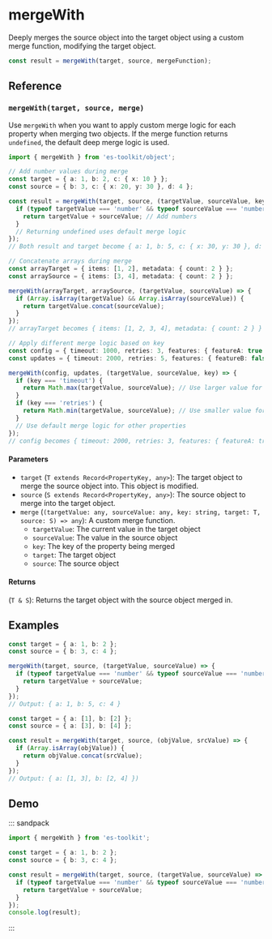 # mergeWith

Deeply merges the source object into the target object using a custom merge function, modifying the target object.

```typescript
const result = mergeWith(target, source, mergeFunction);
```

## Reference

### `mergeWith(target, source, merge)`

Use `mergeWith` when you want to apply custom merge logic for each property when merging two objects. If the merge function returns `undefined`, the default deep merge logic is used.

```typescript
import { mergeWith } from 'es-toolkit/object';

// Add number values during merge
const target = { a: 1, b: 2, c: { x: 10 } };
const source = { b: 3, c: { x: 20, y: 30 }, d: 4 };

const result = mergeWith(target, source, (targetValue, sourceValue, key) => {
  if (typeof targetValue === 'number' && typeof sourceValue === 'number') {
    return targetValue + sourceValue; // Add numbers
  }
  // Returning undefined uses default merge logic
});
// Both result and target become { a: 1, b: 5, c: { x: 30, y: 30 }, d: 4 }

// Concatenate arrays during merge
const arrayTarget = { items: [1, 2], metadata: { count: 2 } };
const arraySource = { items: [3, 4], metadata: { count: 2 } };

mergeWith(arrayTarget, arraySource, (targetValue, sourceValue) => {
  if (Array.isArray(targetValue) && Array.isArray(sourceValue)) {
    return targetValue.concat(sourceValue);
  }
});
// arrayTarget becomes { items: [1, 2, 3, 4], metadata: { count: 2 } }

// Apply different merge logic based on key
const config = { timeout: 1000, retries: 3, features: { featureA: true } };
const updates = { timeout: 2000, retries: 5, features: { featureB: false } };

mergeWith(config, updates, (targetValue, sourceValue, key) => {
  if (key === 'timeout') {
    return Math.max(targetValue, sourceValue); // Use larger value for timeout
  }
  if (key === 'retries') {
    return Math.min(targetValue, sourceValue); // Use smaller value for retries
  }
  // Use default merge logic for other properties
});
// config becomes { timeout: 2000, retries: 3, features: { featureA: true, featureB: false } }
```

#### Parameters

- `target` (`T extends Record<PropertyKey, any>`): The target object to merge the source object into. This object is modified.
- `source` (`S extends Record<PropertyKey, any>`): The source object to merge into the target object.
- `merge` (`(targetValue: any, sourceValue: any, key: string, target: T, source: S) => any`): A custom merge function.
  - `targetValue`: The current value in the target object
  - `sourceValue`: The value in the source object
  - `key`: The key of the property being merged
  - `target`: The target object
  - `source`: The source object

#### Returns

(`T & S`): Returns the target object with the source object merged in.

## Examples

```typescript
const target = { a: 1, b: 2 };
const source = { b: 3, c: 4 };

mergeWith(target, source, (targetValue, sourceValue) => {
  if (typeof targetValue === 'number' && typeof sourceValue === 'number') {
    return targetValue + sourceValue;
  }
});
// Output: { a: 1, b: 5, c: 4 }

const target = { a: [1], b: [2] };
const source = { a: [3], b: [4] };

const result = mergeWith(target, source, (objValue, srcValue) => {
  if (Array.isArray(objValue)) {
    return objValue.concat(srcValue);
  }
});
// Output: { a: [1, 3], b: [2, 4] })
```

## Demo

::: sandpack

```ts index.ts
import { mergeWith } from 'es-toolkit';

const target = { a: 1, b: 2 };
const source = { b: 3, c: 4 };

const result = mergeWith(target, source, (targetValue, sourceValue) => {
  if (typeof targetValue === 'number' && typeof sourceValue === 'number') {
    return targetValue + sourceValue;
  }
});
console.log(result);
```

:::
